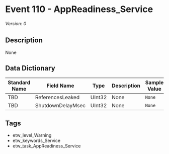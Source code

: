 # Event 110 - AppReadiness_Service
###### Version: 0

## Description
None

## Data Dictionary
|Standard Name|Field Name|Type|Description|Sample Value|
|---|---|---|---|---|
|TBD|ReferencesLeaked|UInt32|None|`None`|
|TBD|ShutdownDelayMsec|UInt32|None|`None`|

## Tags
* etw_level_Warning
* etw_keywords_Service
* etw_task_AppReadiness_Service